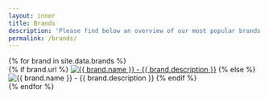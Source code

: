 ```yaml
---
layout: inner
title: Brands
description: 'Please find below an overview of our most popular brands.'
permalink: /brands/
---
```


<div class="row brands">
    {% for brand in site.data.brands %}
    <div class="col-xs-12 col-md-3 brand">
        <div class="thumbnail-container">
            {% if brand.url %}
                <a class="thumbnail" href="{{ brand.url }}"><img src="{{ brand.image }}" alt="{{ brand.name }} - {{ brand.description }}"></a>
            {% else %}
                <img class="thumbnail" src="{{ brand.image }}" alt="{{ brand.name }} - {{ brand.description }}">
            {% endif %}
        </div>
    </div>
    <div class="clear"></div>
    {% endfor %}
</div>